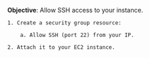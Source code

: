 **Objective**: Allow SSH access to your instance.

    1. Create a security group resource:

        a. Allow SSH (port 22) from your IP.

    2. Attach it to your EC2 instance.